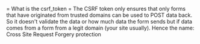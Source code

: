 
= What is the csrf_token =
The CSRF token only ensures that only forms that have originated from trusted domains 
can be used to POST data back. So it doesn't validate the data or how much data the form sends 
but if data comes from a form from a legit domain (your site usually). 
Hence the name: Cross Site Request Forgery protection
